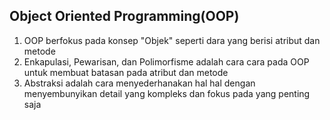 ## Object Oriented Programming(OOP)

1. OOP berfokus pada konsep "Objek" seperti dara yang berisi atribut dan metode
2. Enkapulasi, Pewarisan, dan Polimorfisme adalah cara cara pada OOP untuk membuat batasan pada atribut dan metode
3. Abstraksi adalah cara menyederhanakan hal hal dengan menyembunyikan detail yang kompleks dan fokus pada yang penting saja